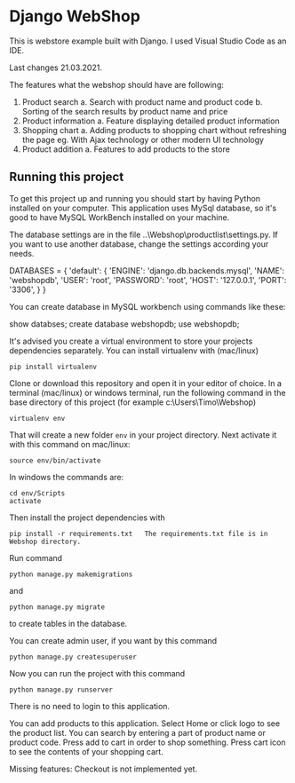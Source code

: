 # Django WebShop

This is webstore example built with Django. I used Visual Studio Code as an IDE.

Last changes 21.03.2021.

The features what the webshop should have are following:
1. Product search
a. Search with product name and product code
b. Sorting of the search results by product name and price
2. Product information
a. Feature displaying detailed product information
3. Shopping chart
a. Adding products to shopping chart without refreshing the page eg. With Ajax technology or other modern UI technology
4. Product addition
a. Features to add products to the store

## Running this project

To get this project up and running you should start by having Python installed on your computer.
This application uses MySql database, so it's good to have MySQL WorkBench installed on your machine.

The database settings are in the file ..\Webshop\productlist\settings.py. If you want to use another database, change the settings according your needs.

DATABASES = {
    'default': {
        'ENGINE': 'django.db.backends.mysql',
        'NAME': 'webshopdb',
        'USER': 'root',
        'PASSWORD': 'root',
        'HOST': '127.0.0.1',
        'PORT': '3306',
    }
}

You can create database in MySQL workbench using commands like these:

show databses;
create database webshopdb;
use webshopdb;

It's advised you create a virtual environment to store your projects dependencies separately. You can install virtualenv with (mac/linux)

```
pip install virtualenv
```

Clone or download this repository and open it in your editor of choice. In a terminal (mac/linux) or windows terminal, run the following command in the base directory of this project (for example c:\Users\Timo\Webshop)

```
virtualenv env
```

That will create a new folder `env` in your project directory. Next activate it with this command on mac/linux:

```
source env/bin/activate
```

In windows the commands are:

```
cd env/Scripts
activate
```

Then install the project dependencies with

```
pip install -r requirements.txt   The requirements.txt file is in Webshop directory.
```

Run command 
```
python manage.py makemigrations
```

and 

```
python manage.py migrate
```
to create tables in the database.

You can create admin user, if you want by this command 
```
python manage.py createsuperuser
```

Now you can run the project with this command

```
python manage.py runserver
```

There is no need to login to this application.

You can add products to this application. Select Home or click logo to see the product list. 
You can search by entering a part of product name or product code. Press add to cart in order to shop something. Press cart icon to see the contents of your shopping cart.

Missing features: Checkout is not implemented yet.
